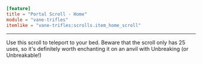 ```toml
[feature]
title = "Portal Scroll - Home"
module = "vane-trifles"
itemlike = "vane-trifles:scrolls.item_home_scroll"
```
---
Use this scroll to teleport to your bed. Beware that the scroll only has 25 uses, so it's definitely worth enchanting it on an anvil with Unbreaking (or Unbreakable!)
